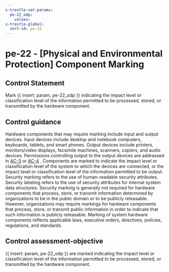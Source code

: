 ```yaml
---
x-trestle-set-params:
  pe-22_odp:
    values:
x-trestle-global:
  sort-id: pe-22
---
```


# pe-22 - \[Physical and Environmental Protection\] Component Marking

## Control Statement

Mark {{ insert: param, pe-22_odp }} indicating the impact level or classification level of the information permitted to be processed, stored, or transmitted by the hardware component.

## Control guidance

Hardware components that may require marking include input and output devices. Input devices include desktop and notebook computers, keyboards, tablets, and smart phones. Output devices include printers, monitors/video displays, facsimile machines, scanners, copiers, and audio devices. Permissions controlling output to the output devices are addressed in [AC-3](#ac-3) or [AC-4](#ac-4) . Components are marked to indicate the impact level or classification level of the system to which the devices are connected, or the impact level or classification level of the information permitted to be output. Security marking refers to the use of human-readable security attributes. Security labeling refers to the use of security attributes for internal system data structures. Security marking is generally not required for hardware components that process, store, or transmit information determined by organizations to be in the public domain or to be publicly releasable. However, organizations may require markings for hardware components that process, store, or transmit public information in order to indicate that such information is publicly releasable. Marking of system hardware components reflects applicable laws, executive orders, directives, policies, regulations, and standards.

## Control assessment-objective

{{ insert: param, pe-22_odp }} are marked indicating the impact level or classification level of the information permitted to be processed, stored, or transmitted by the hardware component.
